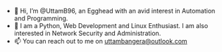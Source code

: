 - 👋 Hi, I’m @UttamB96, an Egghead with an avid interest in Automation and Programming.
- 👀 I am a Python, Web Development and Linux Enthusiast. I am also interested in Network Security and Administration.
- 📫 You can reach out to me on uttambangera@outlook.com

<!---
UttamB96/UttamB96 is a ✨ special ✨ repository because its `README.md` (this file) appears on your GitHub profile.
You can click the Preview link to take a look at your changes.
--->

